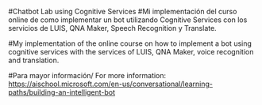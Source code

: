 #Chatbot Lab using Cognitive Services
#Mi implementación del curso online de como implementar un bot utilizando Cognitive Services con los servicios de LUIS, QNA Maker, Speech Recognition y Translate.

#My implementation of the online course on how to implement a bot using cognitive services with the services of LUIS, QNA Maker, voice recognition and translation.

#Para mayor información/ For more information: https://aischool.microsoft.com/en-us/conversational/learning-paths/building-an-intelligent-bot
